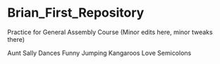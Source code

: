 # Brian_First_Repository
Practice for General Assembly Course
(Minor edits here, minor tweaks there)


Aunt Sally Dances Funny Jumping Kangaroos Love Semicolons


